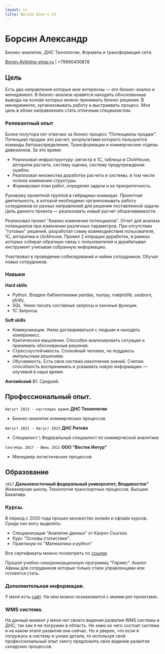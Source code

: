 ```yaml
---
layout: cv
title: Borsin Alex's CV
---
```

# Борсин Александр
Бизнес-аналитик, ДНС Технологии, Форматы и трансформация сети.

<div id="webaddress">
<a href="Borsin.AV@dns-shop.ru">Borsin.AV@dns-shop.ru</a> | +79990400878
</div>


## Цель

Есть два направления которые мне интересны — это бизнес-анализ и менеджмент. В бизнес-анализе нравится находить обоснованные выводы на основе которых можно принимать бизнес решения. 
В менеджменте, организовывать работу и выстраивать процесс. Моя цель в обоих направлениях стать отличным специалистом.    

### Релевантный опыт

Более полутора лет отвечаю за бизнес процесс "Потенциалы продаж". Потенциал продаж это расчет, результатами которого пользуются команды Автораспределение, Трансформации и коммерческие отделы дивизионов. 
За это время: 
- Реализовал инфраструктуру: регистр в 1С, таблица в ClickHouse, алгоритм расчета, систему оценки, систему предупреждения ошибок. 
- Реализовал множества доработок расчета и системы, в том числе полное изменение структуры.
- Формировал план работ, определял задачи и их приоритетность. 

Руковожу проектной группой в гибридных командах. Проектная деятельность, в которой необходимо организовывать работу сотрудников из разных направлений для решения поставленной задачи. 
Цель данного проекта — реализовать новый расчет оборачиваемости. 

Реализовал проект "Анализ изменения потенциалов". Отчет для анализа потенциалов при изменении различных параметров. 
При отсутствии "готовых" решений, разработал схему взаимодействия пользователя, 1С, алгоритма и clickhouse. 
Провел 2 итерации доработок, в рамках которых собирал обратную связь с пользователей и дорабатывал инструмент учитывая собранную информацию.  

Участвовал в проведении собеседований и найме сотрудников. Обучал новых сотрудников. 

### Навыки

**Hard skills**
- Python. Владею библиотеками pandas, numpy, matplotlib, seaborn, plotly. 
- SQL. Умею писать составные запросы и оконные функции. 
- 1С Запросы. 

**Soft skills**
- Коммуникация. Умею договариваться с людьми и находить компромисс.  
- Критическое мышление. Способен анализировать ситуации и принимать обоснованные решения. 
- Стрессоустойчивость. Спокойный человек, не поддаюсь импульсным решениям. 
- Обучаемость. Есть своя система накопления знаний. Считаю способность воспринимать и усваивать новую информацию — клучевой в наше время.  

**Английский**
B1. Средний. 

## Профессиональный опыт. 

`Август 2023 - настоящее время`
__ДНС Технологии__
- Бизнес-аналитик коммерческих процессов

`Август 2021 - Август 2023`
__ДНС Ритейл__
- Специалист \ Федеральный специалист по коммерческой аналитике

`Сентябрь 2017 - Июнь 2021`
__ООО "Восток Интур"__

- Менеджер логистических процессов


## Образование

`2017`
__Дальневосточный федеральный университет, Владивосток"__
Инженерная школа, Технология транспортных процессов. Высшее. Бакалавр. 


### Курсы. 

В период с 2020 года прошел множество онлайн и офлайн курсов. Среди них могу выделить: 
- Специализация "Аналитик данных" от Karpov Courses.  
- Курс "Основы статистики". 
- Практикум по "Математика и python"

Все сертификаты можно посмотреть по [ссылке](https://drive.google.com/drive/folders/1QXXyzlsyRnCgW2ubbKsm_hOphYmYdgxj?usp=drive_link). 

Прошел учебно-синхронизационную программу "Гермес". Аналог Афины для сотрудников которые только стали управленцами или готовятся стать. 

### Дополнительная информация. 
У меня есть <a href="https://borsinblog.com">сайт</a>. На нем можно познакомится с моими pet-проектами.  

### WMS система. 

На данный момент у меня нет своего видения развития WMS системы в ДНС, так как я не погружен в область. Не знаю из чего состоит система и на каком этапе развития она сейчас. 
Но я уверен, что если я погружусь в систему и узнаю детали, то используя свой профессиональный опыт смогу предложить свое видение развития складских процессов.  

<!-- ### Footer

Last updated: May 2013 -->
